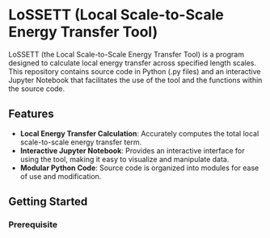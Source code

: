 # LoSSETT (Local Scale-to-Scale Energy Transfer Tool)

LoSSETT (the Local Scale-to-Scale Energy Transfer Tool) is a program designed to calculate local energy transfer across specified length scales. This repository contains source code in Python (.py files) and an interactive Jupyter Notebook that facilitates the use of the tool and the functions within the source code.

## Features

- **Local Energy Transfer Calculation**: Accurately computes the total local scale-to-scale energy transfer term.
- **Interactive Jupyter Notebook**: Provides an interactive interface for using the tool, making it easy to visualize and manipulate data.
- **Modular Python Code**: Source code is organized into modules for ease of use and modification.

## Getting Started

### Prerequisite
